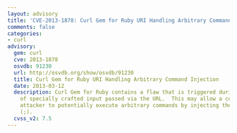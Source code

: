 ```yaml
---
layout: advisory
title: 'CVE-2013-1878: Curl Gem for Ruby URI Handling Arbitrary Command Injection'
comments: false
categories:
- curl
advisory:
  gem: curl
  cve: 2013-1878
  osvdb: 91230
  url: http://osvdb.org/show/osvdb/91230
  title: Curl Gem for Ruby URI Handling Arbitrary Command Injection
  date: 2013-03-12
  description: Curl Gem for Ruby contains a flaw that is triggered during the handling
    of specially crafted input passed via the URL.  This may allow a context-dependent
    attacker to potentially execute arbitrary commands by injecting them via a semi-colon
    (;).
  cvss_v2: 7.5
---
```

